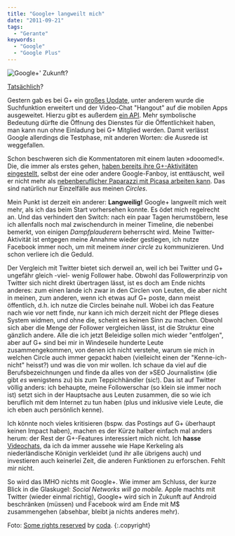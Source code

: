 ```yaml
---
title: "Google+ langweilt mich"
date: "2011-09-21"
tags:
  - "Gerante"
keywords:
  - "Google"
  - "Google Plus"
---
```


![Google+' Zukunft?](/images/codecandies/ghosttown.jpg "Geisterstadt")

[Tatsächlich](http://www.stoweboyd.com/post/10437754444/google-is-worse-than-a-ghost-town-its-not-even)?

Gestern gab es bei G+ ein [großes Update](http://t3n.de/news/google-suchfunktion-integriert-hangouts-massiv-331560), unter anderem wurde die Suchfunktion erweitert und der Video-Chat "Hangout" auf die mobilen Apps ausgeweitet. Hierzu gibt es außerdem [ein API](http://techcrunch.com/2011/09/20/google-launches-hangouts-api-for-developers). Mehr symbolische Bedeutung dürfte die Öffnung des Dienstes für die Öffentlichkeit haben, man kann nun ohne Einladung bei G+ Mitglied werden. Damit verlässt Google allerdings die Testphase, mit anderen Worten: die Ausrede ist weggefallen.

Schon beschweren sich die Kommentatoren mit einem lauten »dooomed!«. Die, die immer als erstes gehen, [haben bereits ihre G+-Aktivitäten eingestellt](http://anmutunddemut.de/2011/09/08/der-laniereffekt.html), selbst der eine oder andere Google-Fanboy, ist enttäuscht, weil er nicht mehr als [nebenberuflicher Paparazzi mit Picasa arbeiten kann](http://www.marctv.de/blog/2011/09/18/google-plus-und-picasa/). Das sind natürlich nur Einzelfälle aus meinen _Circles_.

Mein Punkt ist derzeit ein anderer: **Langweilig!** Google+ langweilt mich weit mehr, als ich das beim Start vorhersehen konnte. Es ödet mich regelrecht an. Und das verhindert den Switch: nach ein paar Tagen herumstöbern, lese ich allenfalls noch mal zwischendurch in meiner Timeline, die nebenbei bemerkt, von einigen _Dampfplauderern_ beherrscht wird. Meine Twitter-Aktivität ist entgegen meine Annahme wieder gestiegen, ich nutze Facebook immer noch, um mit meinem _inner circle_ zu kommunizieren. Und schon verliere ich die Geduld.

Der Vergleich mit Twitter bietet sich derweil an, weil ich bei Twitter und G+ ungefähr gleich -viel- wenig Follower habe. Obwohl das Followerprinzip von Twitter sich nicht direkt übertragen lässt, ist es doch am Ende nichts anderes: zum einen lande ich zwar in den Circlen von Leuten, die aber nicht in meinen, zum anderen, wenn ich etwas auf G+ poste, dann meist öffentlich, d.h. ich nutze die Circles beinahe null. Wobei ich das Feature nach wie vor nett finde, nur kann ich mich derzeit nicht der Pflege dieses System widmen, und ohne die, scheint es keinen Sinn zu machen. Obwohl sich aber die Menge der Follower vergleichen lässt, ist die Struktur eine gänzlich andere. Alle die ich jetzt Beleidige sollen mich wieder "entfolgen", aber auf G+ sind bei mir in Windeseile hunderte Leute zusammengekommen, von denen ich nicht verstehe, warum sie mich in welchen Circle auch immer gepackt haben (vielleicht einen der "Kenne-ich-nicht" heisst?) und was die von mir wollen. Ich schaue da viel auf die Berufsbezeichnungen und finde da alles von der »SEO Journalistin« (die gibt _es_ wenigstens zu) bis zum Teppichhändler (sic!). Das ist auf Twitter völlig anders: ich behaupte, meine Followerschar (so klein sie immer noch ist) setzt sich in der Hauptsache aus Leuten zusammen, die so wie ich beruflich mit dem Internet zu tun haben (plus und inklusive viele Leute, die ich eben auch persönlich kenne).

Ich könnte noch vieles kritisieren (bspw. das Postings auf G+ überhaupt keinen Impact haben), machen es der Kürze halber einfach mal anders herum: der Rest der G+-Features interessiert mich nicht. Ich **hasse** [Videochats](http://www.readwriteweb.com/archives/why_google_plus_hangouts_is_the_killer_app_docs.php), da ich da immer aussehe wie Hape Kerkeling als niederländische Königin verkleidet (und ihr alle übrigens auch) und investieren auch keinerlei Zeit, die anderen Funktionen zu erforschen. Fehlt mir nicht.

So wird das IMHO nichts mit Google+. Wie immer am Schluss, der kurze Blick in die Glaskugel: _Social Networks will go mobile._ Apple machts mit Twitter (wieder einmal richtig), Google+ wird sich in Zukunft auf Android beschränken (müssen) und Facebook wird am Ende mit M$ zusammengehen (absehbar, bleibt ja nichts anderes mehr).

Foto: [Some rights reserved](http://creativecommons.org/licenses/by/2.0/) by [coda](http://www.flickr.com/photos/coda/). {:.copyright}
